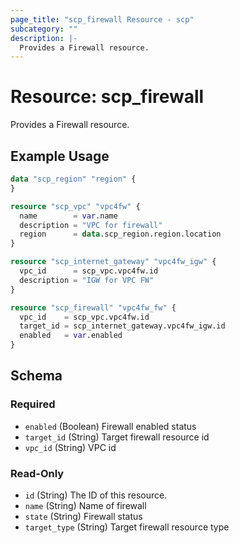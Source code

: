 ```yaml
---
page_title: "scp_firewall Resource - scp"
subcategory: ""
description: |-
  Provides a Firewall resource.
---
```


# Resource: scp_firewall

Provides a Firewall resource.


## Example Usage

```terraform
data "scp_region" "region" {
}

resource "scp_vpc" "vpc4fw" {
  name        = var.name
  description = "VPC for firewall"
  region      = data.scp_region.region.location
}

resource "scp_internet_gateway" "vpc4fw_igw" {
  vpc_id      = scp_vpc.vpc4fw.id
  description = "IGW for VPC FW"
}

resource "scp_firewall" "vpc4fw_fw" {
  vpc_id    = scp_vpc.vpc4fw.id
  target_id = scp_internet_gateway.vpc4fw_igw.id
  enabled   = var.enabled
}
```

<!-- schema generated by tfplugindocs -->
## Schema

### Required

- `enabled` (Boolean) Firewall enabled status
- `target_id` (String) Target firewall resource id
- `vpc_id` (String) VPC id

### Read-Only

- `id` (String) The ID of this resource.
- `name` (String) Name of firewall
- `state` (String) Firewall status
- `target_type` (String) Target firewall resource type

